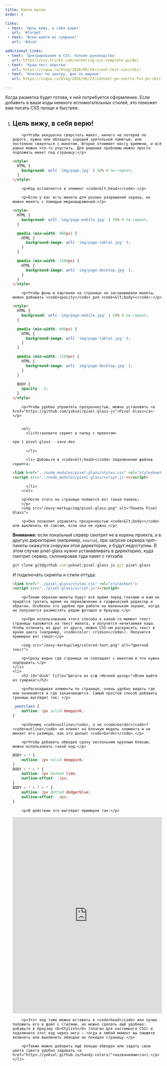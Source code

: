 ```yaml
---
title: Капля магии
order: 4

links:
 - text: 'Цель вижу, в себя верю!'
   url: '#target'
 - text: 'Всем выйти из сумрака!'
   url: '#dusk'

additional_links:
 - text: 'Центрирование в CSS: полное руководство'
   url: https://css-tricks.com/centering-css-complete-guide/
 - text: 'Краш-тест вёрстки'
   url: https://isqua.ru/blog/2016/06/19/crash-test-viorstki/
 - text: 'Контент по центру, фон по ширине'
   url: https://isqua.ru/blog/2016/06/23/content-po-sentru-fon-po-shirinie/

---
```


<div class="intro">
    <p>Когда разметка будет готова, к ней потребуется оформление. Если добавить в ваши коды немного вспомогательных стилей, это поможет вам писать CSS проще и быстрее.</p>
</div>

<ol>
    <li>
        <h2 id="target" title="Цитата из к/ф «Чародеи»">Цель вижу, в себя верю!</h2>

        <p>Чтобы аккуратно сверстать макет, ничего не потеряв по дороге, нужно или обладать хорошей зрительной памятью, или постоянно сверяться с макетом. Второе отнимает массу времени, и всё равно можно что-то упустить. Для решения проблемы можно просто подложить макет под страницу:</p>

```html
<style>
  HTML {
    background: url( 'img/page.jpg' ) 50% 0 no-repeat;
  }
</style>
```

        <p>Код вставляется в элемент <code>&lt;head></code>.</p>

        <p>Если у вас есть макеты для разных разрешений экрана, их можно менять с помощью медиавыражений:</p>

```html
<style>
  HTML {
    background: url( 'img/page-mobile.jpg' ) 50% 0 no-repeat;
  }

  @media (min-width: 800px) {
    HTML {
      background-image: url( 'img/page-tablet.jpg' );
    }
  }

  @media (min-width: 1200px) {
    HTML {
      background-image: url( 'img/page-desktop.jpg' );
    }
  }
</style>
```

        <p>Чтобы фоны и картинки на странице не загораживали макеты, можно добавить <code>opacity</code> для <code>&lt;body></code>:</p>

```html
<style>
  HTML {
    background: url( 'img/page-mobile.jpg' ) 50% 0 no-repeat;
  }

  @media (min-width: 800px) {
    HTML {
      background-image: url( 'img/page-tablet.jpg' );
    }
  }

  @media (min-width: 1200px) {
    HTML {
      background-image: url( 'img/page-desktop.jpg' );
    }
  }

  BODY {
    opacity: .5;
  }
</style>
```

        <p>Чтобы удобно управлять прозрачностью, можно установить <a href="https://github.com/yoksel/pixel-glass-js">Pixel Glass</a>:</p>


        <ol>
          <li>Установите скрипт в папку с проектом:

```js
npm i pixel-glass --save-dev
```
          </li>

          <li> Добавьте в <code>&lt;head></code> подключение файлов скрипта:

```html
<link href="../node_modules/pixel-glass/styles.css" rel="stylesheet">
<script src="../node_modules/pixel-glass/script.js"></script>
```

          </li>
        </ol>

        <p>После этого на странице появится вот такая панель:
        </p>
        <img src="/easy-markup/img/pixel-glass.png" alt="Панель Pixel Glass">

        <p>Она позволит управлять прозрачностью <code>&lt;body></code> или выключить её совсем, если она не нужна.</p>

<div class="attention">
        <p><b>Внимание:</b> если локальный сервер смотрит не в корень проекта, а в другую директорию (например, <code>source</code>), при запуске сервера npm-пакеты окажутся снаружи этой директории, и будут недоступны. В этом случае pixel-glass нужно устанавливать в директорию, куда смотрит сервер, склонировав туда пакет с гитхаба:</p>


```js
git clone git@github.com:yoksel/pixel-glass-js.git pixel-glass
```

<p>И подключать скрипты и стили оттуда:</p>

```html
<link href="../pixel-glass/styles.css" rel="stylesheet">
<script src="../pixel-glass/script.js"></script>
```
</div>

        <p>Таким образом макеты будут всё время перед глазами и вам не придётся тратить время на переключение в графический редактор и обратно. Особенно это удобно при работе на маленьком экране, когда не получается разместить рядом фотошоп и браузер.</p>

        <p>При использовании этого способа в какой-то момент текст страницы наложится на текст макета, и получится нечитаемая каша. Чтобы отличить их друг от друга, можно CSS-ом раскрасить текст в яркие цвета (например, <code>color: crimson</code>). Получится примерно вот такое:</p>

        <img src="/easy-markup/img/colored-text.png" alt="Цветной текст">

        <p>Сразу видно где страница не совпадает с макетом и что нужно подправить.</p>
    </li>
    <li>
        <h2 id="dusk" title="Цитата из к/ф «Ночной дозор»">Всем выйти из сумрака!</h2>

        <p>Раскладывая элементы по странице, очень удобно видеть где они начинаются и где заканчиваются. Самый простой способ добавить границы выглядит так: </p>

```css
.yourclass {
    outline: 2px solid deeppink;
}
```

        <p>Почему <code>outline</code>, а не <code>border</code>? <code>outline</code> не влияет на блочную модель элемента и не меняет его размеры, как это делает <code>border</code>.</p>

        <p>Чтобы добавить обводки сразу нескольким крупным блокам, можно использовать такой код:</p>

```css
BODY > * {
    outline: 2px solid deeppink;
}
BODY > * > * {
    outline: 2px dashed lime;
    outline-offset: -2px;
}
BODY > * > * > * {
    outline: 2px dotted dodgerblue;
    outline-offset: -4px;
}
```

        <p>В действии это выглядит примерно так:</p>

<iframe height="630" style="width: 100%;" scrolling="no" title="Untitled" src="https://codepen.io/yoksel/embed/yaXGpa?default-tab=" frameborder="no" loading="lazy" allowtransparency="true" allowfullscreen="true">
  See the Pen <a href="https://codepen.io/yoksel/pen/yaXGpa">
  Untitled</a> by yoksel (<a href="https://codepen.io/yoksel">@yoksel</a>)
  on <a href="https://codepen.io">CodePen</a>.
</iframe>

        <p>Этот код тоже можно вставить в <code>head</code> или лучше положить его в файл с стилями, но можно сделать ещё удобнее: добавьте в браузер <b>Stylish</b> (плагин для кастомного CSS) и подключите этот код через него — тогда в любой момент вы сможете включить или выключить обводки не покидая страницу.</p>

        <p>Также можно добавить ещё больше обводок или задать свои цвета (цвета удобно задавать <a href="https://yoksel.github.io/handy-colors/">названиями</a>).</p>
    </li>
</ol>
